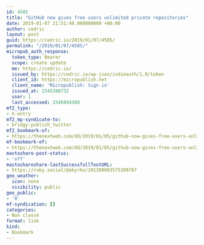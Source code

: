 ```yaml
---
id: 4585
title: "GitHub now gives free users unlimited private repositories"
date: 2019-01-07 21:51:48.000000000 +00:00
author: cedric
layout: post
guid: https://cedric.io/2019/01/07/4585/
permalink: "/2019/01/07/4585/"
micropub_auth_response:
  token_type: Bearer
  scope: create update
  me: https://cedric.io/
  issued_by: https://cedric.io/wp-json/indieauth/1.0/token
  client_id: https://micropublish.net
  client_name: 'Micropublish: Sign in'
  issued_at: 1545380732
  user: 1
  last_accessed: 1546894308
mf2_type:
- h-entry
mf2_mp-syndicate-to:
- bridgy-publish_twitter
mf2_bookmark-of:
- https://thenextweb.com/dd/2019/01/05/github-now-gives-free-users-unlimited-private-repositories/
mf-bookmark-of:
- https://thenextweb.com/dd/2019/01/05/github-now-gives-free-users-unlimited-private-repositories/
mastoshare-post-status:
- 'off'
mastoshareshare-lastSuccessfullTootURL:
- https://ruby.social/@akyrho/101380003575109787
geo_weather:
  icon: none
  visibility: public
geo_public:
- '0'
mf-syndication: []
categories:
- Non classé
format: link
kind:
- Bookmark
---
```

